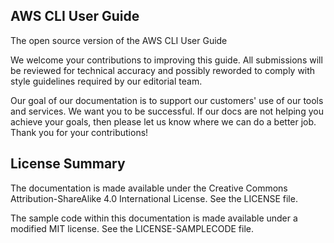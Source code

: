 ## AWS CLI User Guide

The open source version of the AWS CLI User Guide

We welcome your contributions to improving this guide. All submissions will be reviewed for technical accuracy and possibly reworded to comply with style guidelines required by our editorial team. 

Our goal of our documentation is to support our customers' use of our tools and services. We want you to be successful. If our docs are not helping you achieve your goals, then please let us know where we can do a better job. Thank you for your contributions!

## License Summary

The documentation is made available under the Creative Commons Attribution-ShareAlike 4.0 International License. See the LICENSE file.

The sample code within this documentation is made available under a modified MIT license. See the LICENSE-SAMPLECODE file.

